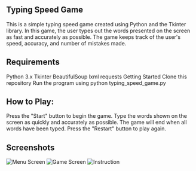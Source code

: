 ## Typing Speed Game

This is a simple typing speed game created using Python and the Tkinter library. In this game, the user types out the words presented on the screen as fast and accurately as possible. The game keeps track of the user's speed, accuracy, and number of mistakes made.

## Requirements

Python 3.x
Tkinter
BeautifulSoup
lxml
requests
Getting Started
Clone this repository
Run the program using python typing_speed_game.py
## How to Play:
Press the "Start" button to begin the game.
Type the words shown on the screen as quickly and accurately as possible.
The game will end when all words have been typed.
Press the "Restart" button to play again.

## Screenshots

![Menu Screen](https://i.imgur.com/2up1zCJ.png)
![Game Screen](https://i.imgur.com/dh8zbrj.png)
![Instruction](https://i.imgur.com/3404PRt.png)
